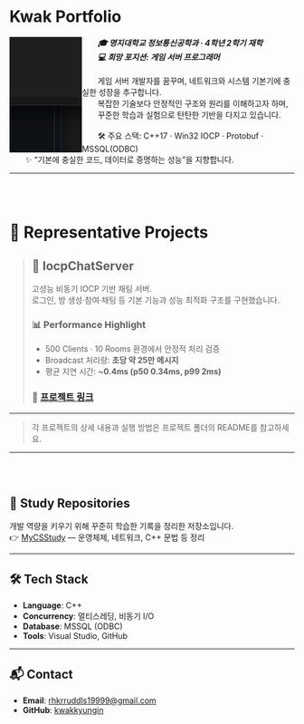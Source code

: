 # Kwak Portfolio
<img src="assets/avatar.png" width="128" align="left" alt="Kwak Kyung-In" />

&emsp;&emsp;***🎓 명지대학교 정보통신공학과 · 4학년 2학기 재학***<br>
&emsp;&emsp;***💻 희망 포지션: 게임 서버 프로그래머***<br>
<br>
&emsp;&emsp;게임 서버 개발자를 꿈꾸며, 네트워크와 시스템 기본기에 충실한 성장을 추구합니다.<br>
&emsp;&emsp;복잡한 기술보다 안정적인 구조와 원리를 이해하고자 하며,<br>
&emsp;&emsp;꾸준한 학습과 실험으로 탄탄한 기반을 다지고 있습니다.<br>
<br>
&emsp;&emsp;🛠 주요 스택: C++17 · Win32 IOCP · Protobuf · MSSQL(ODBC)<br>
&emsp;&emsp;✨ “기본에 충실한 코드, 데이터로 증명하는 성능”을 지향합니다.
<br clear="left"/>

---

<br><br>
# 🚀 Representative Projects<br>

> ## 🔸 IocpChatServer
> 고성능 비동기 IOCP 기반 채팅 서버.<br>
> 로그인, 방 생성·참여·채팅 등 기본 기능과 성능 최적화 구조를 구현했습니다.  
> 
> ### 📊 Performance Highlight
> - 500 Clients · 10 Rooms 환경에서 안정적 처리 검증  
> - Broadcast 처리량: **초당 약 25만 메시지**  
> - 평균 지연 시간: **~0.4ms (p50 0.34ms, p99 2ms)**  
> ### 🔗 [프로젝트 링크](./IocpChatServer)
>



---
> 각 프로젝트의 상세 내용과 실행 방법은 프로젝트 폴더의 README를 참고하세요.
---
<br><br>
## 📖 Study Repositories
개발 역량을 키우기 위해 꾸준히 학습한 기록을 정리한 저장소입니다.  
👉 [MyCSStudy](https://github.com/곽삣삐-레포링크) — 운영체제, 네트워크, C++ 문법 등 정리

---

## 🛠 Tech Stack
- **Language**: C++  
- **Concurrency**: 멀티스레딩, 비동기 I/O  
- **Database**: MSSQL (ODBC)  
- **Tools**: Visual Studio, GitHub

---

## 📬 Contact
- **Email**: rhkrruddls19999@gmail.com  
- **GitHub**: [kwakkyungin](https://github.com/kwakkyungin)  
